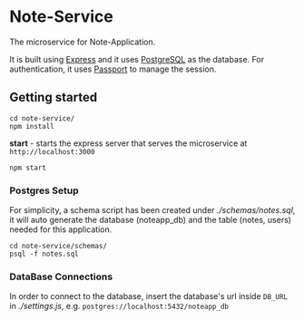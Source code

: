 # Note-Service

The microservice for Note-Application.

It is built using [Express](http://expressjs.com/) and it uses [PostgreSQL](https://www.postgresql.org/) as the database. For authentication, it uses [Passport](http://passportjs.org/) to manage the session.


## Getting started

```shell
cd note-service/
npm install
```

**start** - starts the express server that serves the microservice at `http://localhost:3000`

```shell
npm start
```

### Postgres Setup

For simplicity, a schema script has been created under *./schemas/notes.sql*, it will auto generate the database (noteapp_db) and the table (notes, users) needed for this application.

```shell
cd note-service/schemas/
psql -f notes.sql
```

### DataBase Connections

In order to connect to the database, insert the database's url inside `DB_URL` in *./settings.js*, e.g. `postgres://localhost:5432/noteapp_db`
